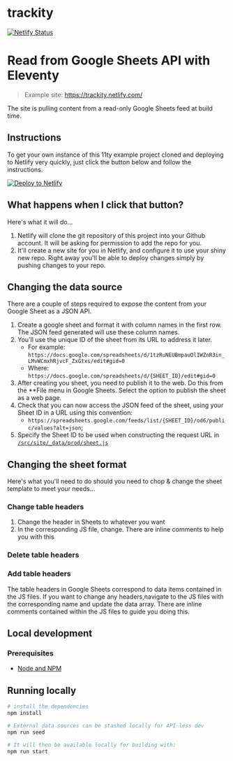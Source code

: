 # trackity
 
[![Netlify Status](https://api.netlify.com/api/v1/badges/acfc2936-e6da-4242-88a5-ef27b3765059/deploy-status)](https://app.netlify.com/sites/trackity/deploys)

# Read from Google Sheets API with Eleventy

> Example site: https://trackity.netlify.com/

The site is pulling content from a read-only Google Sheets feed at build time.

## Instructions

To get your own instance of this 11ty example project cloned and deploying to Netlify very quickly, just click the button below and follow the instructions.

[![Deploy to Netlify](https://www.netlify.com/img/deploy/button.svg)](https://app.netlify.com/start/deploy?repository=https://github.com/wshepworth/trackity)


## What happens when I click that button?

Here's what it will do...

1. Netlify will clone the git repository of this project into your Github account. It will be asking for permission to add the repo for you.
2. It'll create a new site for you in Netlify, and configure it to use your shiny new repo. Right away you'll be able to deploy changes simply by pushing changes to your repo.

## Changing the data source

There are a couple of steps required to expose the content from your Google Sheet as a JSON API.

1. Create a google sheet and format it with column names in the first row. The JSON feed generated will use these column names.
2. You'll use the unique ID of the sheet from its URL to address it later.
    - For example: `https://docs.google.com/spreadsheets/d/1tzRuNEUBmpauOlIWZnR3in_LMvWCmxhRjvcF_ZxGtxs/edit#gid=0`
    - Where: `https://docs.google.com/spreadsheets/d/{SHEET_ID}/edit#gid=0`
3. After creating you sheet, you need to publish it to the web. Do this from the **File menu in Google Sheets. Select the option to publish the sheet as a web page.
4. Check that you can now access the JSON feed of the sheet, using your Sheet ID in a URL using this convention:
   - `https://spreadsheets.google.com/feeds/list/{SHEET_ID}/od6/public/values?alt=json`;
5. Specify the Sheet ID to be used when constructing the request URL in [`/src/site/_data/prod/sheet.js`](/src/site/_data/prod/sheet.js#L8)

## Changing the sheet format

Here's what you'll need to do should you need to chop & change the sheet template to meet your needs...

### Change table headers

1. Change the header in Sheets to whatever you want
2. In the corresponding JS file, change. There are inline comments to help you with this

### Delete table headers

### Add table headers

The table headers in Google Sheets correspond to data items contained in the JS files. If you want to change any headers,navigate to the JS files with the corresponding name and update the data array. There are inline comments contained within the JS files to guide you doing this.

## Local development

### Prerequisites

- [Node and NPM](https://nodejs.org/)


## Running locally

```bash
# install the dependencies
npm install

# External data sources can be stashed locally for API-less dev
npm run seed

# It will then be available locally for building with:
npm run start
```
